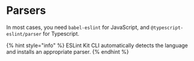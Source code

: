 # Parsers

In most cases, you need `babel-eslint` for JavaScript, and `@typescript-eslint/parser` for Typescript.

{% hint style="info" %}
ESLint Kit CLI automatically detects the language and installs an appropriate parser.
{% endhint %}

